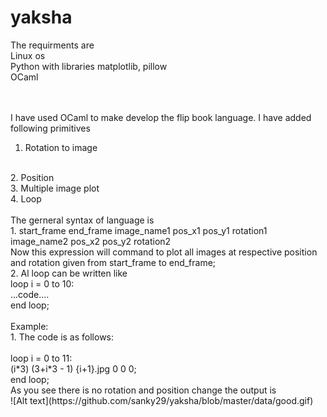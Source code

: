 # yaksha
The requirments are
<br /> Linux os
<br /> Python with libraries matplotlib, pillow
<br /> OCaml

<br /><br />
I have used OCaml to make develop the flip book language. I have added following primitives
<br />
1. Rotation to image
<br />
2. Position
<br />
3. Multiple image plot
<br />
4. Loop
<br />
<br />
The gerneral syntax of language is
<br />
1. start_frame end_frame image_name1 pos_x1 pos_y1 rotation1 image_name2 pos_x2 pos_y2 rotation2
<br />
Now this expression will command to plot all images at respective position and rotation given from start_frame to end_frame;
<br />
2. Al loop can be written like
<br />
loop i = 0 to 10:
<br />
...code....
<br />
end loop;
<br />
<br />
Example:
<br />
1. The code is as follows:
<br /><br />
loop i = 0 to 11:<br />
(i*3) (3+i*3 - 1) {i+1}.jpg 0 0 0;<br />
end loop;<br />
As you see there is no rotation and position change the output is
<br />
![Alt text](https://github.com/sanky29/yaksha/blob/master/data/good.gif)
